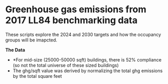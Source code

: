 # Greenhouse gas emissions from 2017 LL84 benchmarking data
These scripts explore the 2024 and 2030 targets and how the occupancy groups will be imapcted. 

**The Data**

- *For mid-size (25000-50000 sqft) buildings, there is 52% compliance (so not the total universe of these sized buildings)
- The ghg/sqft value was derived by normalizing the total ghg emissions by the total square feet





